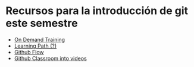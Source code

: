 # Recursos para la introducción de git este semestre

* [On Demand Training](https://services.github.com/on-demand/)
* [Learning Path (?)](https://services.github.com/on-demand/resources/learning-path/)
* [Github Flow](https://guides.github.com/introduction/flow/)
* [Github Classroom into videos](https://education.github.community/t/video-group-assignments/3614)
